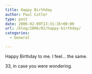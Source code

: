 ```yaml
---
title: Happy Birthday
author: Paul Cutler
type: post
date: 2006-02-09T13:31:35+00:00
url: /blog/2006/02/happy-birthday/
categories:
  - General

---
```

Happy Birthday to me. I feel&#8230; the same.

33, in case you were wondering.